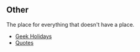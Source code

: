 ## Other

The place for everything that doesn't have a place. 

- [Geek Holidays](geek-holidays.md)
- [Quotes](quotes.md)

